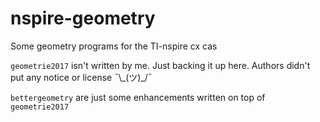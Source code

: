 # nspire-geometry
Some geometry programs for the TI-nspire cx cas

`geometrie2017` isn't written by me. Just backing it up here. Authors didn't put any notice or license ¯\\_(ツ)\_/¯

`bettergeometry` are just some enhancements written on top of `geometrie2017`
